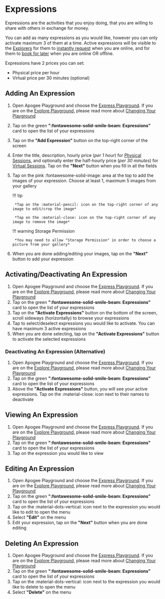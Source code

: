 # Expressions

Expressions are the activities that you enjoy doing, that you are willing to share with others in exchange for money.

You can add as many expressions as you would like, however you can only activate maximum 3 of them at a time. Active expressions will be visible to the [Explorers](../../Features/user_modes.en.md#explorer) for them to [instantly request](requests.en.md#instant-request) when you are online, and for them to [book for later](requests.en.md#booking-request) when you are online OR offline.

Expressions have 2 prices you can set:

- Physical price per hour
- Virtual price per 30 minutes (optional)

## Adding An Expression

1. Open Apogee Playground and choose the [Express Playground](../choosing_your_playground.en.md#express). If you are on the [Explore Playground](../choosing_your_playground.en.md#explore), please read more about [Changing Your Playground](../choosing_your_playground.en.md#changing-your-playground)
2. Tap on the green **":fontawesome-solid-smile-beam: Expressions"** card to open the list of your expressions
3. Tap on the **"Add Expression"** button on the top-right corner of the screen
4. Enter the title, description, hourly price (*per 1 hour*) for [Physical Sessions](../../Features/sessions.en.md#physical), and optionally enter the half-hourly price (*per 30 minutes*) for [Virtual Sessions](../../Features/sessions.en.md#virtual). Tap on the **"Next"** button when you fill in all the fields
5. Tap on the pink :fontawesome-solid-image: area at the top to add the images of your expression. Choose at least 1, maximum 5 images from your gallery

    !!! tip

        *Tap on the :material-pencil: icon on the top-right corner of any image to edit/crop the image*

        *Tap on the :material-close: icon on the top-right corner of any image to remove the image*

    !!! warning Storage Permission

        *You may need to allow "Storage Permission" in order to choose a picture from your gallery*

6. When you are done adding/editing your images, tap on the **"Next"** button to add your expression

## Activating/Deactivating An Expression

1. Open Apogee Playground and choose the [Express Playground](../choosing_your_playground.en.md#express). If you are on the [Explore Playground](../choosing_your_playground.en.md#explore), please read more about [Changing Your Playground](../choosing_your_playground.en.md#changing-your-playground)
2. Tap on the green **":fontawesome-solid-smile-beam: Expressions"** card to open the list of your expressions
3. Tap on the **"Activate Expressions"** button on the bottom of the screen, scroll sideways (horizontally) to browse your expressions
4. Tap to select/deselect expressions you would like to activate. You can have maximum 3 active expressions
5. When you are done selecting, tap on the **"Activate Expressions"** button to activate the selected expressions

### Deactivating An Expression (Alternative)

1. Open Apogee Playground and choose the [Express Playground](../choosing_your_playground.en.md#express). If you are on the [Explore Playground](../choosing_your_playground.en.md#explore), please read more about [Changing Your Playground](../choosing_your_playground.en.md#changing-your-playground)
2. Tap on the green **":fontawesome-solid-smile-beam: Expressions"** card to open the list of your expressions
3. Above the **"Activate Expressions"** button, you will see your active expressions. Tap on the :material-close: icon next to their names to deactivate

## Viewing An Expression

1. Open Apogee Playground and choose the [Express Playground](../choosing_your_playground.en.md#express). If you are on the [Explore Playground](../choosing_your_playground.en.md#explore), please read more about [Changing Your Playground](../choosing_your_playground.en.md#changing-your-playground)
2. Tap on the green **":fontawesome-solid-smile-beam: Expressions"** card to open the list of your expressions
3. Tap on the expression you would like to view

## Editing An Expression

1. Open Apogee Playground and choose the [Express Playground](../choosing_your_playground.en.md#express). If you are on the [Explore Playground](../choosing_your_playground.en.md#explore), please read more about [Changing Your Playground](../choosing_your_playground.en.md#changing-your-playground)
2. Tap on the green **":fontawesome-solid-smile-beam: Expressions"** card to open the list of your expressions
3. Tap on the :material-dots-vertical: icon next to the expression you would like to edit to open the menu
4. Select **"Edit"** on the menu
5. Edit your expression, tap on the **"Next"** button when you are done editing

## Deleting An Expression

1. Open Apogee Playground and choose the [Express Playground](../choosing_your_playground.en.md#express). If you are on the [Explore Playground](../choosing_your_playground.en.md#explore), please read more about [Changing Your Playground](../choosing_your_playground.en.md#changing-your-playground)
2. Tap on the green **":fontawesome-solid-smile-beam: Expressions"** card to open the list of your expressions
3. Tap on the :material-dots-vertical: icon next to the expression you would like to delete to open the menu
4. Select **"Delete"** on the menu
